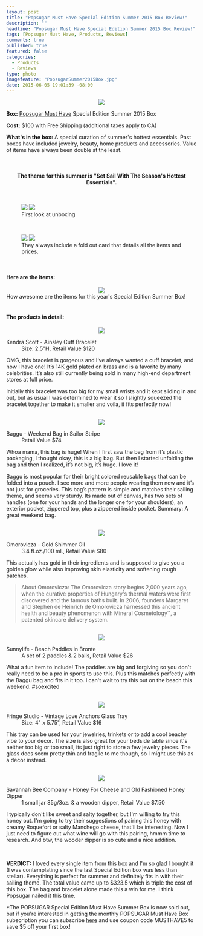 ```yaml
---
layout: post
title: "Popsugar Must Have Special Edition Summer 2015 Box Review!"
description: ""
headline: "Popsugar Must Have Special Edition Summer 2015 Box Review!"
tags: [Popsugar Must Have, Products, Reviews]
comments: true
published: true
featured: false
categories: 
  - Products
  - Reviews
type: photo
imagefeature: "PopsugarSummer2015Box.jpg"
date: 2015-06-05 19:01:39 -08:00
---
```


<center><img src='/images/PopsugarSummer2015Box.jpg'></center>
<p><b>Box:</b> <a href="http://http://popsu.gr/vdrb">Popsugar Must Have</a> Special Edition Summer 2015 Box</p>
<p><b>Cost:</b> $100 with Free Shipping (additional taxes apply to CA)</p>
<p><b>What's in the box:</b> A special curation of summer's hottest essentials. Past boxes have included jewelry, beauty, home products and accessories. Value of items have always been double at the least.</p>
<br>

<center><H4>The theme for this summer is "Set Sail With The Season's Hottest Essentials".</H4></center>
<br>

<figure class="half">
      <img src='/images/PopsugarSummer2015OpenBox.jpg'>
      <img src='/images/PopsugarSummer2015OpenBox2.jpg'>
      <figcaption>First look at unboxing</figcaption>
</figure>

<br>

<figure class="half">
        <img src='/images/PopsugarSummer2015Info2.jpg'>
        <img src='/images/PopsugarSummer2015Info.jpg'>
        <figcaption>They always include a fold out card that details all the items and prices.</figcaption>
</figure>
<br>

<H4>Here are the items:</H4>
<center><img src='/images/PopsugarSummer2015Collage.jpg'></center>
<figcaption>How awesome are the items for this year's Special Edition Summer Box!</figcaption>

<br>

<H4>The products in detail:</H4>
<center><img src='/images/PopsugarSummer2015Bracelet.jpg'></center>
<DL>
<DT>Kendra Scott - Ainsley Cuff Bracelet</DT>
<DD>Size: 2.5"H, Retail Value $120<DD>
</DL>
<p>OMG, this bracelet is gorgeous and I’ve always wanted a cuff bracelet, and now I have one! It’s 14K gold plated on brass and is a favorite by many celebrities. It’s also still currently being sold in many high-end department stores at full price.</p>

<p>Initially this bracelet was too big for my small wrists and it kept sliding in and out, but as usual I was determined to wear it so I slightly squeezed the bracelet together to make it smaller and voila, it fits perfectly now!</p>

<br>

<center><img src='/images/PopsugarSummer2015Bag.jpg'></center>
<DL>
<DT>Baggu - Weekend Bag in Sailor Stripe</DT>
<DD>Retail Value $74<DD>
</DL>
<p>Whoa mama, this bag is huge! When I first saw the bag from it’s plastic packaging, I thought okay, this is a big bag. But then I started unfolding the bag and then I realized, it’s not big, it’s huge. I love it!</p>

<p>Baggu is most popular for their bright colored reusable bags that can be folded into a pouch. I see more and more people wearing them now and it’s not just for groceries. This bag’s pattern is simple and matches their sailing theme, and seems very sturdy. Its made out of canvas, has two sets of handles (one for your hands and the longer one for your shoulders), an exterior pocket, zippered top, plus a zippered inside pocket. Summary: A great weekend bag.</p>

<br>

<center><img src='/images/PopsugarSummer2015Oil.jpg'></center>
<DL>
<DT>Omorovicza - Gold Shimmer Oil</DT>
<DD>3.4 fl.oz./100 ml., Retail Value $80<DD>
</DL>
<p>This actually has gold in their ingredients and is supposed to give you a golden glow while also improving skin elasticity and softening rough patches.</p>

<blockquote>
  About Omorovicza:
  The Omorovicza story begins 2,000 years ago, when the curative properties of Hungary's thermal waters were first discovered     and the famous baths built. In 2006, founders Margaret and Stephen de Heinrich de Omorovicza harnessed this ancient health and   beauty phenomenon with Mineral Cosmetology™, a patented skincare delivery system.
</blockquote>

<br>

<center><img src='/images/PopsugarSummer2015Paddles.jpg'></center>
<DL>
<DT>Sunnylife - Beach Paddles in Bronte</DT>
<DD>A set of 2 paddles & 2 balls, Retail Value $26</DD>
</DL>
<p>What a fun item to include! The paddles are big and forgiving so you don't really need to be a pro in sports to use this. Plus this matches perfectly with the Baggu bag and fits in it too. I can't wait to try this out on the beach this weekend. #soexcited</p>

<br>

<center><img src='/images/PopsugarSummer2015Tray.jpg'></center>
<DL>
<DT>Fringe Studio - Vintage Love Anchors Glass Tray</DT>
<DD>Size: 4" x 5.75", Retail Value $16<DD>
</DL>
<p>This tray can be used for your jewelries, trinkets or to add a cool beachy vibe to your decor. The size is also great for your bedside table since it's neither too big or too small, its just right to store a few jewelry pieces. The glass does seem pretty thin and fragile to me though, so I might use this as a decor instead.</p>

<br>

<center><img src='/images/PopsugarSummer2015Honey.jpg'></center>
<DL>
<DT>Savannah Bee Company - Honey For Cheese and Old Fashioned Honey Dipper</DT>
<DD>1 small jar 85g/3oz. & a wooden dipper, Retail Value $7.50<DD>
</DL>
<p>I typically don't like sweet and salty together, but I'm willing to try this honey out. I'm going to try their suggestions of pairing this honey with creamy Roquefort or salty Manchego cheese, that'll be interesting. Now I just need to figure out what wine will go with this pairing, hmmm time to research. And btw, the wooder dipper is so cute and a nice addition.</p>

<br>

<p><b>VERDICT:</b> I loved every single item from this box and I'm so glad I bought it (I was contemplating since the last Special Edition box was less than stellar). Everything is perfect for summer and definitely fits in with their sailing theme. The total value came up to $323.5 which is triple the cost of this box. The bag and bracelet alone made this a win for me. I think Popsugar nailed it this time.</p>

*The POPSUGAR Special Edition Must Have Summer Box is now sold out, but if you're interested in getting the monthly POPSUGAR Must Have Box subscription you can subscribe <a href="http://http://popsu.gr/vdrb">here</a> and use coupon code MUSTHAVE5 to save $5 off your first box!
